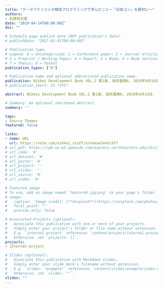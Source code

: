 ```yaml
---
title: "データアナリストが競技プログラミングで学んだこと〜「⽇経コン」を題材に〜"
authors:
- 石原祥太郎
date: "2019-04-14T00:00:00Z"
doi: ""

# Schedule page publish date (NOT publication's date).
# publishDate: "2017-01-01T00:00:00Z"

# Publication type.
# Legend: 0 = Uncategorized; 1 = Conference paper; 2 = Journal article;
# 3 = Preprint / Working Paper; 4 = Report; 5 = Book; 6 = Book section;
# 7 = Thesis; 8 = Patent
publication_types: ["6"]

# Publication name and optional abbreviated publication name.
publication: Nikkei Development Book VOL.2 第1章, 技術書典6, 2019年4月14日.
# publication_short: In *STC*

abstract: Nikkei Development Book VOL.2 第1章, 技術書典6, 2019年4月14日.

# Summary. An optional shortened abstract.
summary: ''

tags:
- Source Themes
featured: false

links:
- name: URL
  url: https://note.com/nikkei_staff/n/neeae5e42c9f7
# url_pdf: https://cpb-us-w2.wpmucdn.com/express.northeastern.edu/dist/d/53/files/2020/02/CJ_2020_paper_24.pdf
# url_code: '#'
# url_dataset: '#'
# url_poster: '#'
# url_project: ''
# url_slides: ''
# url_source: '#'
# url_video: '#'

# Featured image
# To use, add an image named `featured.jpg/png` to your page's folder. 
# image:
#   caption: 'Image credit: [**Unsplash**](https://unsplash.com/photos/pLCdAaMFLTE)'
#   focal_point: ""
#   preview_only: false

# Associated Projects (optional).
#   Associate this publication with one or more of your projects.
#   Simply enter your project's folder or file name without extension.
#   E.g. `internal-project` references `content/project/internal-project/index.md`.
#   Otherwise, set `projects: []`.
projects:
- internal-project

# Slides (optional).
#   Associate this publication with Markdown slides.
#   Simply enter your slide deck's filename without extension.
#   E.g. `slides: "example"` references `content/slides/example/index.md`.
#   Otherwise, set `slides: ""`.
slides: ""
---
```

